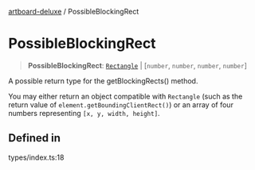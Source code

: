 [artboard-deluxe](../globals.md) / PossibleBlockingRect

# PossibleBlockingRect

> **PossibleBlockingRect**: [`Rectangle`](Rectangle.md) \| [`number`, `number`, `number`, `number`]

A possible return type for the getBlockingRects() method.

You may either return an object compatible with `Rectangle` (such as the return value of `element.getBoundingClientRect()`) or an array of four numbers representing `[x, y, width, height]`.

## Defined in

types/index.ts:18
